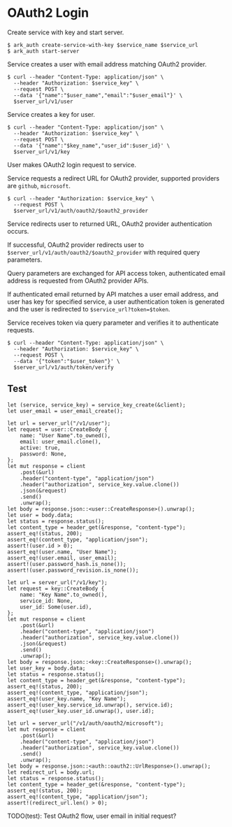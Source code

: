 # OAuth2 Login

Create service with key and start server.

```shell
$ ark_auth create-service-with-key $service_name $service_url
$ ark_auth start-server
```

Service creates a user with email address matching OAuth2 provider.

```shell
$ curl --header "Content-Type: application/json" \
  --header "Authorization: $service_key" \
  --request POST \
  --data '{"name":"$user_name","email":"$user_email"}' \
  $server_url/v1/user
```

Service creates a key for user.

```shell
$ curl --header "Content-Type: application/json" \
  --header "Authorization: $service_key" \
  --request POST \
  --data '{"name":"$key_name","user_id":$user_id}' \
  $server_url/v1/key
```

User makes OAuth2 login request to service.

Service requests a redirect URL for OAuth2 provider, supported providers are `github`, `microsoft`.

```shell
$ curl --header "Authorization: $service_key" \
  --request POST \
  $server_url/v1/auth/oauth2/$oauth2_provider
```

Service redirects user to returned URL, OAuth2 provider authentication occurs.

If successful, OAuth2 provider redirects user to `$server_url/v1/auth/oauth2/$oauth2_provider` with required query parameters.

Query parameters are exchanged for API access token, authenticated email address is requested from OAuth2 provider APIs.

If authenticated email returned by API matches a user email address, and user has key for specified service, a user authentication token is generated and the user is redirected to `$service_url?token=$token`.

Service receives token via query parameter and verifies it to authenticate requests.

```shell
$ curl --header "Content-Type: application/json" \
  --header "Authorization: $service_key" \
  --request POST \
  --data '{"token":"$user_token"}' \
  $server_url/v1/auth/token/verify
```

## Test

```rust,skt-oauth2-login
let (service, service_key) = service_key_create(&client);
let user_email = user_email_create();

let url = server_url("/v1/user");
let request = user::CreateBody {
    name: "User Name".to_owned(),
    email: user_email.clone(),
    active: true,
    password: None,
};
let mut response = client
    .post(&url)
    .header("content-type", "application/json")
    .header("authorization", service_key.value.clone())
    .json(&request)
    .send()
    .unwrap();
let body = response.json::<user::CreateResponse>().unwrap();
let user = body.data;
let status = response.status();
let content_type = header_get(&response, "content-type");
assert_eq!(status, 200);
assert_eq!(content_type, "application/json");
assert!(user.id > 0);
assert_eq!(user.name, "User Name");
assert_eq!(user.email, user_email);
assert!(user.password_hash.is_none());
assert!(user.password_revision.is_none());

let url = server_url("/v1/key");
let request = key::CreateBody {
    name: "Key Name".to_owned(),
    service_id: None,
    user_id: Some(user.id),
};
let mut response = client
    .post(&url)
    .header("content-type", "application/json")
    .header("authorization", service_key.value.clone())
    .json(&request)
    .send()
    .unwrap();
let body = response.json::<key::CreateResponse>().unwrap();
let user_key = body.data;
let status = response.status();
let content_type = header_get(&response, "content-type");
assert_eq!(status, 200);
assert_eq!(content_type, "application/json");
assert_eq!(user_key.name, "Key Name");
assert_eq!(user_key.service_id.unwrap(), service.id);
assert_eq!(user_key.user_id.unwrap(), user.id);

let url = server_url("/v1/auth/oauth2/microsoft");
let mut response = client
    .post(&url)
    .header("content-type", "application/json")
    .header("authorization", service_key.value.clone())
    .send()
    .unwrap();
let body = response.json::<auth::oauth2::UrlResponse>().unwrap();
let redirect_url = body.url;
let status = response.status();
let content_type = header_get(&response, "content-type");
assert_eq!(status, 200);
assert_eq!(content_type, "application/json");
assert!(redirect_url.len() > 0);
```

TODO(test): Test OAuth2 flow, user email in initial request?
